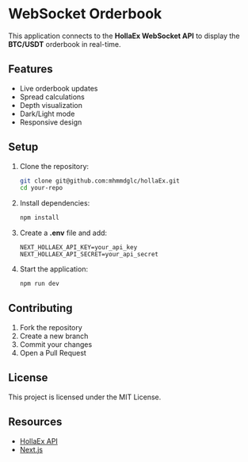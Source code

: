 # WebSocket Orderbook

This application connects to the **HollaEx WebSocket API** to display the **BTC/USDT** orderbook in real-time.

## Features

- Live orderbook updates
- Spread calculations
- Depth visualization
- Dark/Light mode
- Responsive design

## Setup

1. Clone the repository:
   ```bash
   git clone git@github.com:mhmmdglc/hollaEx.git
   cd your-repo
   ```
2. Install dependencies:
   ```bash
   npm install
   ```
3. Create a **.env** file and add:
   ```env
   NEXT_HOLLAEX_API_KEY=your_api_key
   NEXT_HOLLAEX_API_SECRET=your_api_secret
   ```
4. Start the application:
   ```bash
   npm run dev
   ```

## Contributing

1. Fork the repository
2. Create a new branch
3. Commit your changes
4. Open a Pull Request

## License

This project is licensed under the MIT License.

## Resources

- [HollaEx API](https://docs.hollaex.com)
- [Next.js](https://nextjs.org/docs)

